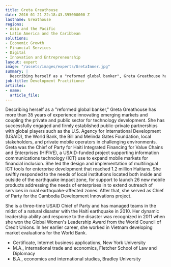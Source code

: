 ```yaml
---
title: Greta Greathouse
date: 2016-01-21 22:18:43.395000000 Z
lastname: Greathouse
regions:
- Asia and the Pacific
- Latin America and the Caribbean
solutions:
- Economic Growth
- Financial Services
- Digital
- Innovation and Entrepreneurship
layout: expert
image: "/assets/images/experts/GretaInner.jpg"
summary: |
  Describing herself as a "reformed global banker", Greta Greathouse has more than 35 years of experience innovating emerging markets and coupling the private and public sector for technology development.
job-title: Development Practitioner
articles:
- name:
  article_file:
---
```

Describing herself as a "reformed global banker," Greta Greathouse has more than 35 years of experience innovating emerging markets and coupling the private and public sector for technology development. She has successfully engaged and firmly established public-private partnerships with global players such as the U.S. Agency for International Development (USAID), the World Bank, the Bill and Melinda Gates Foundation, local stakeholders, and private mobile operators in challenging environments. Greta was the Chief of Party for Haiti Integrated Financing for Value Chains and Enterprises (HIFIVE), a USAID-funded project supporting information communications technology (ICT) use to expand mobile markets for financial inclusion. She led the design and implementation of multilingual ICT tools for enterprise development that reached 1.2 million Haitians. She swiftly responded to the needs of local institutions located both inside and outside of the earthquake impact zone, for support to launch 26 new mobile products addressing the needs of enterprises in to extend outreach of services in rural earthquake-affected zones. After that, she served as Chief of Party for the Cambodia Development Innovations project.

She is a three-time USAID Chief of Party and has managed teams in the midst of a natural disaster with the Haiti earthquake in 2010. Her dynamic leadership ability and response to the disaster was recognized in 2011 when she won the Global Women's Leadership Award from the World Council of Credit Unions. In her earlier career, she worked in Vietnam developing market evaluations for the World Bank.

* Certificate, Internet business applications, New York University
* M.A., international trade and economics, Fletcher School of Law and Diplomacy
* B.A., economics and international studies, Bradley University  
